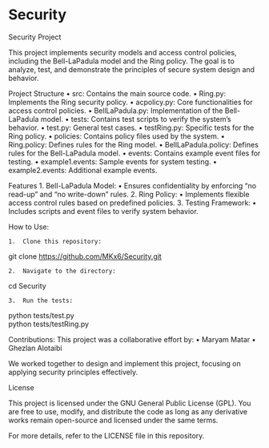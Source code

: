 # Security

Security Project

This project implements security models and access control policies, including the Bell-LaPadula model and the Ring policy. The goal is to analyze, test, and demonstrate the principles of secure system design and behavior.

Project Structure
	•	src: Contains the main source code.
	•	Ring.py: Implements the Ring security policy.
	•	acpolicy.py: Core functionalities for access control policies.
	•	BellLaPadula.py: Implementation of the Bell-LaPadula model.
	•	tests: Contains test scripts to verify the system’s behavior.
	•	test.py: General test cases.
	•	testRing.py: Specific tests for the Ring policy.
	•	policies: Contains policy files used by the system.
	•	Ring.policy: Defines rules for the Ring model.
	•	BellLaPadula.policy: Defines rules for the Bell-LaPadula model.
	•	events: Contains example event files for testing.
	•	example1.events: Sample events for system testing.
	•	example2.events: Additional example events.

Features
	1.	Bell-LaPadula Model:
	•	Ensures confidentiality by enforcing “no read-up” and “no write-down” rules.
	2.	Ring Policy:
	•	Implements flexible access control rules based on predefined policies.
	3.	Testing Framework:
	•	Includes scripts and event files to verify system behavior.

How to Use:

	1.	Clone this repository:

git clone https://github.com/MKx6/Security.git  


	2.	Navigate to the directory:

cd Security  


	3.	Run the tests:

python tests/test.py  
python tests/testRing.py  

Contributions:
This project was a collaborative effort by:
	•	Maryam Matar
	•	Ghezlan Alotaibi

We worked together to design and implement this project, focusing on applying security principles effectively.

License

This project is licensed under the GNU General Public License (GPL). You are free to use, modify, and distribute the code as long as any derivative works remain open-source and licensed under the same terms.

For more details, refer to the LICENSE file in this repository.
